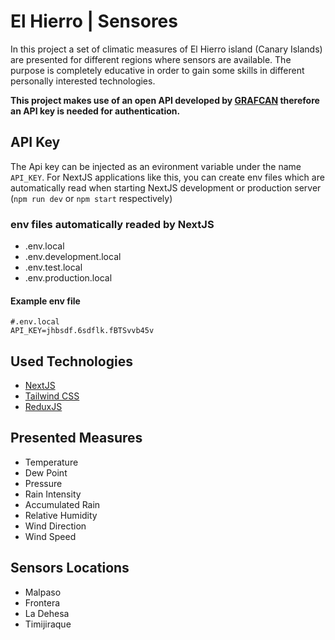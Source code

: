 # El Hierro | Sensores

In this project a set of climatic measures of El Hierro island (Canary Islands) are presented for different regions where sensors are available. The purpose is completely educative in order to gain some skills in different personally interested technologies.

**This project makes use of an open API developed by [GRAFCAN](https://sensores.grafcan.es/api/v1.0/) therefore an API key is needed for authentication.**

## API Key

The Api key can be injected as an evironment variable under the name `API_KEY`. For NextJS applications like this, you can create env files which are automatically read when starting NextJS development or production server (`npm run dev` or `npm start` respectively)

### env files automatically readed by NextJS

- .env.local
- .env.development.local
- .env.test.local
- .env.production.local

#### Example env file

```
#.env.local
API_KEY=jhbsdf.6sdflk.fBTSvvb45v
```

## Used Technologies

- [NextJS](https://nestjs.org)
- [Tailwind CSS](https://tailwindcss.com)
- [ReduxJS](https://redux.js.org)

## Presented Measures

- Temperature
- Dew Point
- Pressure
- Rain Intensity
- Accumulated Rain
- Relative Humidity
- Wind Direction
- Wind Speed

## Sensors Locations

- Malpaso
- Frontera
- La Dehesa
- Timijiraque

